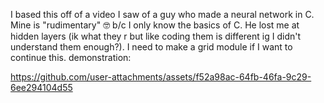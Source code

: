 I based this off of a video I saw of a guy who made a neural network in C. Mine is "rudimentary" 🤓 b/c I only know the basics of C. He lost me at hidden layers (ik what they r but like coding them is different ig I didn't understand them enough?). I need to make a grid module if I want to continue this.
demonstration:




https://github.com/user-attachments/assets/f52a98ac-64fb-46fa-9c29-6ee294104d55


